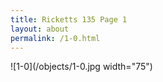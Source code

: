 ```yaml
---
title: Ricketts 135 Page 1
layout: about
permalink: /1-0.html
---
```

![1-0](/objects/1-0.jpg width="75")

